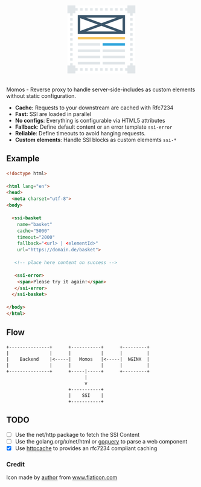 <p align="center">
    <img src="logo.png" alt="Momos logo" /><br /><br />
</p>

Momos - Reverse proxy to handle server-side-includes as custom elements without static configuration.

- **Cache:** Requests to your downstream are cached with Rfc7234
- **Fast:** SSI are loaded in parallel
- **No configs**: Everything is configurable via HTML5 attributes
- **Fallback**: Define default content or an error template `ssi-error`
- **Reliable**: Define timeouts to avoid hanging requests.
- **Custom elements**: Handle SSI blocks as custom elememts `ssi-*`

## Example
```html
<!doctype html>

<html lang="en">
<head>
  <meta charset="utf-8">
<body>

  <ssi-basket
    name="basket"
    cache="5000"
    timeout="2000"
    fallback="<url> | <elementId>"
    url="https://domain.de/basket">

   <!-- place here content on success -->

   <ssi-error>
    <span>Please try it again!</span>
   </ssi-error>
  </ssi-basket>
  
</body>
</html>
```

## Flow

```
+---------------+      +-----------+      +---------+       
|               |      |           |      |         |       
|    Backend    |<-----|   Momos   |<-----|  NGINX  |       
|               |      |           |      |         |       
+---------------+      +-----|-----+      +---------+       
                             |                              
                             v                              
                       +-----------+                        
                       |    SSI    |                        
                       +-----------+                                                                                                     
```

## TODO
- [ ] Use the net/http package to fetch the SSI Content
- [ ] Use the golang.org/x/net/html or [goquery](https://github.com/PuerkitoBio/goquery) to parse a web component
- [X] Use [httpcache](https://github.com/lox/httpcache) to provides an rfc7234 compliant caching

### Credit
Icon made by [author](https://www.flaticon.com/authors/dinosoftlabs) from www.flaticon.com
